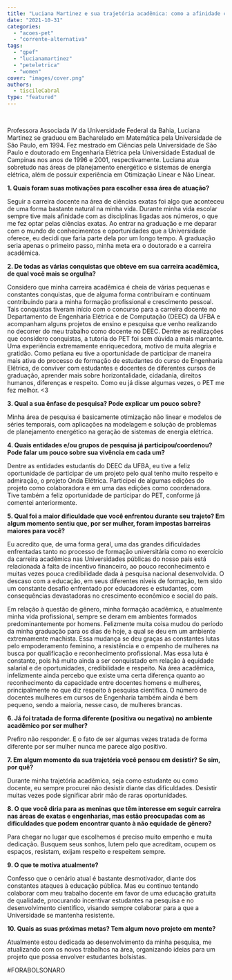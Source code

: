 ```yaml
---
title: "Luciana Martinez e sua trajetória acadêmica: como a afinidade com números da época de escola se tornou docência, pesquisa e resistência"
date: "2021-10-31"
categories: 
  - "acoes-pet"
  - "corrente-alternativa"
tags: 
  - "gpef"
  - "lucianamartinez"
  - "peteletrica"
  - "women"
cover: "images/cover.png"
authors: 
  - tiscileCabral
type: "featured"
---
```


 

Professora Associada IV da Universidade Federal da Bahia, Luciana Martinez se graduou em Bacharelado em Matemática pela Universidade de São Paulo, em 1994. Fez mestrado em Ciências pela Universidade de São Paulo e doutorado em Engenharia Elétrica pela Universidade Estadual de Campinas nos anos de 1996 e 2001, respectivamente. Luciana atua sobretudo nas áreas de planejamento energético e sistemas de energia elétrica, além de possuir experiência em Otimização Linear e Não Linear.

**1\. Quais foram suas motivações para escolher essa área de atuação?**

Seguir a carreira docente na área de ciências exatas foi algo que aconteceu de uma forma bastante natural na minha vida. Durante minha vida escolar sempre tive mais afinidade com as disciplinas ligadas aos números, o que me fez optar pelas ciências exatas. Ao entrar na graduação e me deparar com o mundo de conhecimentos e oportunidades que a Universidade oferece, eu decidi que faria parte dela por um longo tempo. A graduação seria apenas o primeiro passo, minha meta era o doutorado e a carreira acadêmica.

**2\. De todas as várias conquistas que obteve em sua carreira acadêmica, de qual você mais se orgulha?**

Considero que minha carreira acadêmica é cheia de várias pequenas e constantes conquistas, que de alguma forma contribuíram e continuam contribuindo para a minha formação profissional e crescimento pessoal. Tais conquistas tiveram início com o concurso para a carreira docente no Departamento de Engenharia Elétrica e de Computação (DEEC) da UFBA e acompanham alguns projetos de ensino e pesquisa que venho realizando no decorrer do meu trabalho como docente no DEEC. Dentre as realizações que considero conquistas, a tutoria do PET foi sem dúvida a mais marcante. Uma experiência extremamente enriquecedora, motivo de muita alegria e gratidão. Como petiana eu tive a oportunidade de participar de maneira mais ativa do processo de formação de estudantes do curso de Engenharia Elétrica, de conviver com estudantes e docentes de diferentes cursos de graduação, aprender mais sobre horizontalidade, cidadania, direitos humanos, diferenças e respeito. Como eu já disse algumas vezes, o PET me fez melhor. <3

**3\. Qual a sua ênfase de pesquisa? Pode explicar um pouco sobre?**

Minha área de pesquisa é basicamente otimização não linear e modelos de séries temporais, com aplicações na modelagem e solução de problemas de planejamento energético na geração de sistemas de energia elétrica.

**4\. Quais entidades e/ou grupos de pesquisa já participou/coordenou? Pode falar um pouco sobre sua vivência em cada um?**

Dentre as entidades estudantis do DEEC da UFBA, eu tive a feliz oportunidade de participar de um projeto pelo qual tenho muito respeito e admiração, o projeto Onda Elétrica. Participei de algumas edições do projeto como colaboradora e em uma das edições como coordenadora. Tive também a feliz oportunidade de participar do PET, conforme já comentei anteriormente.

**5\. Qual foi a maior dificuldade que você enfrentou durante seu trajeto? Em algum momento sentiu que, por ser mulher, foram impostas barreiras maiores para você?**

Eu acredito que, de uma forma geral, uma das grandes dificuldades enfrentadas tanto no processo de formação universitária como no exercício da carreira acadêmica nas Universidades públicas do nosso país está relacionada à falta de incentivo financeiro, ao pouco reconhecimento e muitas vezes pouca credibilidade dada à pesquisa nacional desenvolvida. O descaso com a educação, em seus diferentes níveis de formação, tem sido um constante desafio enfrentado por educadores e estudantes, com consequências devastadoras no crescimento econômico e social do país.

Em relação à questão de gênero, minha formação acadêmica, e atualmente minha vida profissional, sempre se deram em ambientes formados predominantemente por homens. Felizmente muita coisa mudou do período da minha graduação para os dias de hoje, a qual se deu em um ambiente extremamente machista. Essa mudança se deu graças as constantes lutas pelo empoderamento feminino, a resistência e o empenho de mulheres na busca por qualificação e reconhecimento profissional. Mas essa luta é constante, pois há muito ainda a ser conquistado em relação à equidade salarial e de oportunidades, credibilidade e respeito. Na área acadêmica, infelizmente ainda percebo que existe uma certa diferença quanto ao reconhecimento da capacidade entre docentes homens e mulheres, principalmente no que diz respeito à pesquisa científica. O número de docentes mulheres em cursos de Engenharia também ainda é bem pequeno, sendo a maioria, nesse caso, de mulheres brancas.

**6\. Já foi tratada de forma diferente (positiva ou negativa) no ambiente acadêmico por ser mulher?**

Prefiro não responder. E o fato de ser algumas vezes tratada de forma diferente por ser mulher nunca me parece algo positivo.

**7\. Em algum momento da sua trajetória você pensou em desistir? Se sim, por quê?**

Durante minha trajetória acadêmica, seja como estudante ou como docente, eu sempre procurei não desistir diante das dificuldades. Desistir muitas vezes pode significar abrir mão de raras oportunidades.

**8\. O que você diria para as meninas que têm interesse em seguir carreira nas áreas de exatas e engenharias, mas estão preocupadas com as dificuldades que podem encontrar quanto à não equidade de gênero?**

Para chegar no lugar que escolhemos é preciso muito empenho e muita dedicação. Busquem seus sonhos, lutem pelo que acreditam, ocupem os espaços, resistam, exijam respeito e respeitem sempre.

**9\. O que te motiva atualmente?**

Confesso que o cenário atual é bastante desmotivador, diante dos constantes ataques à educação pública. Mas eu continuo tentando colaborar com meu trabalho docente em favor de uma educação gratuita de qualidade, procurando incentivar estudantes na pesquisa e no desenvolvimento científico, visando sempre colaborar para a que a Universidade se mantenha resistente.

**10\. Quais as suas próximas metas? Tem algum novo projeto em mente?**

Atualmente estou dedicada ao desenvolvimento da minha pesquisa, me atualizando com os novos trabalhos na área, organizando ideias para um projeto que possa envolver estudantes bolsistas.

\#FORABOLSONARO
